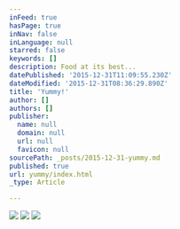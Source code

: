 ```yaml
---
inFeed: true
hasPage: true
inNav: false
inLanguage: null
starred: false
keywords: []
description: Food at its best...
datePublished: '2015-12-31T11:09:55.230Z'
dateModified: '2015-12-31T08:36:29.890Z'
title: 'Yummy!'
author: []
authors: []
publisher:
  name: null
  domain: null
  url: null
  favicon: null
sourcePath: _posts/2015-12-31-yummy.md
published: true
url: yummy/index.html
_type: Article

---
```

![](https://the-grid-user-content.s3-us-west-2.amazonaws.com/4411a4dd-b7e8-4973-bbc3-377866323b4f.jpg)
![](https://the-grid-user-content.s3-us-west-2.amazonaws.com/8bdb1fc4-76a7-4900-bac7-88a403316a32.jpg)
![](https://the-grid-user-content.s3-us-west-2.amazonaws.com/cc0d5548-be6b-48ad-9693-84a98510030f.jpg)